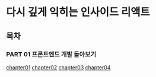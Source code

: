 # 다시 깊게 익히는 인사이드 리액트

## 목차

### PART 01 프론트엔드 개발 돌아보기
[chapter01](./Part1/01.md)
[chapter02](./Part1/02.md)
[chapter03](./Part1/03.md)
[chapter04](./Part1/04.md)

